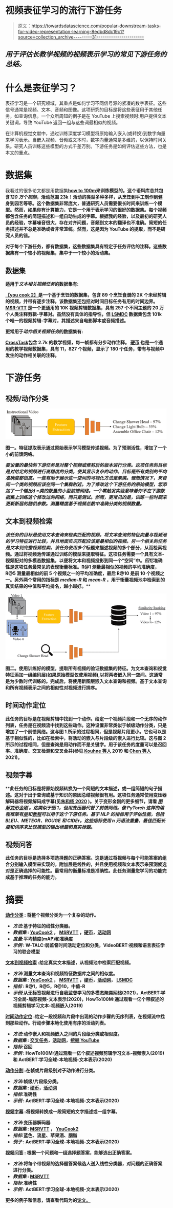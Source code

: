 # 视频表征学习的流行下游任务

> 原文：<https://towardsdatascience.com/popular-downstream-tasks-for-video-representation-learning-8edbd8dc19c1?source=collection_archive---------31----------------------->

## *用于评估长教学视频的视频表示学习的常见下游任务的总结。*

# **什么是表征学习？**

表征学习是一个研究领域，其重点是如何学习不同信号源的紧凑的数字表征。这些信号通常是视频、文本、音频和图像。这项研究的目标是将这些表征用于其他任务，如查询信息。一个众所周知的例子是在 YouTube 上搜索视频时:用户提供文本关键词，导致 YouTube 返回一组与这些词最相似的视频。

在计算机视觉文献中，通过训练深度学习模型将原始输入嵌入(或转换)到数字向量来学习表示。当嵌入视频、音频或文本时，数字向量通常是多维的，以保持时间关系。研究人员训练这些模型的方式千差万别。下游任务是如何评估这些方法，也是本文的重点。

# 数据集

我看过的很多论文都是用数据集[**how to 100m**](https://www.di.ens.fr/willow/research/howto100m/)**来训练模型的。这个语料库总共包含*120 万个视频*，活动范围 23k！活动的类型多种多样，从烹饪到手工制作到健身到园艺等等。这个数据集非常庞大，普通研究人员需要很长时间来训练一个模型。然而，如果你有计算能力，它是一个用于表示学习的很好的数据集。每个视频都包含任务的简短描述和一组自动生成的字幕。根据我的经验，以及最初的研究人员的经验，字幕噪音很大，存在对齐问题，音频到文本的翻译也不准确。简短的任务描述并不总是准确或者非常笼统。然而，这是因为 YouTube 的提取，而不是研究人员的错。**

**对于每个下游任务，都有数据集，这些数据集具有特定于任务评估的注释。这些数据集有一个较小的视频集，集中于一个较小的活动集。**

## **数据集**

**适用于*文本相关视频任务*的数据集有:**

**[**【you cook 2】**](http://youcook2.eecs.umich.edu/)是一个基于烹饪的数据集，包含 89 个烹饪食谱的 2K 个未经剪辑的视频，并带有逐步注释。该数据集还包括对时间目标任务有用的时间边界。 [**MSR-VTT**](https://www.microsoft.com/en-us/research/publication/msr-vtt-a-large-video-description-dataset-for-bridging-video-and-language/) 是一个更通用的 10K 视频剪辑数据集，具有 257 个不同主题的 20 万个人类注释剪辑-字幕对。虽然没有具体的指导性，但 [**LSMDC**](https://sites.google.com/site/describingmovies/) 数据集包含 101k 个唯一的视频剪辑-字幕对，其描述来自电影脚本或音频描述。**

**更常用于*动作相关视频任务*的数据集有:**

**[**CrossTask**](https://github.com/DmZhukov/CrossTask)**包含 2.7k 的教学视频，每一帧都有分步动作注释。 [**硬币**](https://coin-dataset.github.io/) 也是一个通用的教学视频数据集，具有 11，827 个视频，显示了 180 个任务，带有与视频中发生的动作相关联的注释。****

# ****下游任务****

## ****视频/动作分类****

****![](img/87296d0a752fb47f9ca2881796cbd8da.png)****

****图一。特征提取表示通过原始表示学习模型传递视频。为了预测活性，增加了一个小的前馈网络。****

****要设置的最快的下游任务是对整个视频或修剪后的版本进行分类。这项任务的目标是对给定的视频进行高精度的分类，使其显示复杂的动作。目标是所有类别的平均准确度都很高。一些有助于展示这一空间的可视化方法是聚类。理想情况下，来自同一个类的视频应该在同一个集群附近。为了修改这个下游任务的原始模型，您添加了一个输出*d =类的数量的小型前馈网络。*一个**零触发**实验意味着你不在下游数据集上训练这个修改过的网络，而只是测试。然而，更常见的是，训练一些时期来更新新层的随机参数。测量精度基于视频总数中准确分类的视频数量。****

## ****文本到视频检索****

****该任务的目标是使用文本查询来检索匹配的视频。将文本查询的特征向量与视频池的学习特征进行比较，并且地面实况匹配应该是最相似的视频。另一个相关的任务是**文本到完整视频检索**。该任务使用*多个*标题来描述视频的多个部分，从而检索视频。通过将视频池传递通过训练的模型来提取特征。这项任务需要一个具有文本-视频配对的多模态数据集，以便将文本和视频投影到同一个“空间”中。*回忆*准确性是这项任务最常见的表现衡量标准。R@1 测量最相似的视频的平均准确度，R@5 测量最相似的前 5 个视频之一的平均准确度，最后 R@10 是前 10 个视频之一。另外两个常用的指标是 *median-R* 和 *mean-R* ，用于衡量视频池中检索到的真实结果的中值和平均排名，越小越好。****

****![](img/b4d88f5b49f453d0743a401ca74a1866.png)****

****图二。使用训练好的模型，提取所有视频的验证数据集的特征。为文本查询和视觉特征添加一组编码层(如果原始模型仅使用视频),以将两者嵌入同一空间。这通常是为少数时代训练的。完成后，将使用新图层嵌入文本查询和视频。基于文本查询和所有视频表示之间的相似性对视频进行排序。****

## ****时间动作定位****

****此任务的目标是在视频剪辑中找到一个动作。给定一个视频片段和一个无序的动作列表，任务是在视频流中找到这些动作。这种设置非常类似于帧级动作分类，只是增加了一个前馈网络。这与图 1 所示的过程相同，但是视频片段更小。它也可以是基于相似性的，比如在检索中，将活动的嵌入与片段级的嵌入进行比较。这与图 2 所示的过程相同，但是查询是用动作而不是关键字。用于该任务的度量可以是召回率、准确度、交叉检测和交叉合并(参见 [Kouhne 等人](https://arxiv.org/pdf/1906.01012.pdf) 2019 和 [Chen 等人](https://arxiv.org/abs/2104.12671)2021)。****

## ****视频字幕****

****此任务的目标是将原始视频转换为一个简短的文本描述，或一组简短的句子描述。这对于出于查询或基于知识的原因总结视频很有用。这项任务通常使用变压器解码器将视频解码成字幕(见[朱和杨 2020](https://arxiv.org/abs/2011.07231) )。关于变形金刚的更多细节，请看 [*图解变形金刚*](https://jalammar.github.io/illustrated-transformer/) *。*这类似于图 1，但用变压器代替了前馈网络。像 PyTorch 这样的编程框架有[层](https://pytorch.org/docs/master/nn.html?highlight=nn%20transformer#transformer-layers)和[教程](https://pytorch.org/tutorials/beginner/transformer_tutorial.html)可以用于这个下游任务。基于 NLP 的指标用于评估性能，包括 BLEU、METEOR、ROUGE 和 CIDEr。这些指标使用 n 元语法重叠、最佳匹配长度和词序来比较模型的输出标题和真实标题。****

## ****视频问答****

****此任务的目标是选择多项选择题的正确答案。这是通过将视频与每个可能答案的组合分别输入模型来实现的。附加层是线性的，并且使用视频和文本表示来预测候选对是正确选择的可能性。最常用的衡量标准是准确性。此任务测量您学习的功能完成基于推理的任务的能力。****

# ****摘要****

****[**动作分类**](https://paperswithcode.com/task/action-classification) **:** 将整个视频分类为一个复杂的动作。****

*   *****方法*:基于特征的线性分类器。****
*   *****数据集* : [YouCook2](http://youcook2.eecs.umich.edu/) ， [MSRVTT](https://www.microsoft.com/en-us/research/publication/msr-vtt-a-large-video-description-dataset-for-bridging-video-and-language/) ，[硬币](https://coin-dataset.github.io/)，[活动网](http://activity-net.org/)****
*   *****度量*:平均精度(mAP)和准确度****
*   *****示例* : W-TALC:弱监督时间活动定位和分类，VideoBERT:视频和语言表征学习的联合模型****

****[**文本到视频检索**](https://paperswithcode.com/task/video-retrieval) :给定真实文本描述，从视频池中检索匹配视频。****

*   *****方法*:测量文本查询和视频特征数据库之间的相似度。****
*   *****数据集* : [YouCook2](http://youcook2.eecs.umich.edu/) ， [MSRVTT](https://www.microsoft.com/en-us/research/publication/msr-vtt-a-large-video-description-dataset-for-bridging-video-and-language/) ，[硬币](https://coin-dataset.github.io/)，[活动网](http://activity-net.org/)， [LSMDC](https://sites.google.com/site/describingmovies/)****
*   *****指标* : R@1，R@5，R@10，中值-R****
*   *****示例*:从无标签视频进行自我监督学习的多模态聚类网络(2021)，ActBERT:学习全局-局部视频-文本表示(2020)，HowTo100M:通过观看一亿个带叙述的视频剪辑学习文本-视频嵌入(2019)****

****[**时间动作定位**](https://paperswithcode.com/task/action-recognition) :给定一段视频和片段中出现的动作步骤的无序列表，在视频流中找到那些动作。**行动步骤本地化**使用有序的活动列表。****

*   *****方法*:动作嵌入和视频嵌入之间的片段级分类或相似度。****
*   *****数据集* : [交叉任务](https://openaccess.thecvf.com/content_CVPR_2019/papers/Zhukov_Cross-Task_Weakly_Supervised_Learning_From_Instructional_Videos_CVPR_2019_paper.pdf)，[活动网](http://activity-net.org/)，[挖掘 YouTube](https://arxiv.org/abs/1906.01012)****
*   *****指标*:召回****
*   *****示例* : HowTo100M:通过观看一亿个叙述视频剪辑学习文本-视频嵌入(2019)和 ActBERT:学习全球-本地视频-文本表示(2020)****

****[**动作分割**](https://paperswithcode.com/task/action-segmentation) :在帧或片段级别对子动作进行分类。****

*   *****方法*:帧级/片段级分类。****
*   *****数据集* : [硬币](https://coin-dataset.github.io/)，[活动网](http://activity-net.org/)****
*   *****指标*:准确性****
*   *****示例* : ActBERT:学习全球-本地视频-文本表示(2020)****

****[**视频字幕**](https://paperswithcode.com/task/video-captioning) :将视频转换成一段简短的文字描述或一组字幕。****

*   *****方法*:变压器解码器****
*   *****数据集* : [MSRVTT](https://www.microsoft.com/en-us/research/publication/msr-vtt-a-large-video-description-dataset-for-bridging-video-and-language/) ， [YouCook2](http://youcook2.eecs.umich.edu/)****
*   *****指标*:蓝色、流星、苹果酒、胭脂****
*   *****例子* : ActBERT:学习全球-本地视频-文本表示(2020)****

****[**视频问答**](https://paperswithcode.com/task/video-question-answering) : 根据一个问题和一组选择题答案，能够选出正确答案。****

*   *****方法*:将每个带视频的选择题答案候选人送入线性分类器，对问题的正确答案进行分类。****
*   *****数据集* : [MSRVTT](https://www.microsoft.com/en-us/research/publication/msr-vtt-a-large-video-description-dataset-for-bridging-video-and-language/)****
*   *****指标*:准确性****
*   *****示例* : ActBERT:学习全球-本地视频-文本表示(2020)****

****更多的例子和信息，请查看代码为的[论文。](https://paperswithcode.com/)****